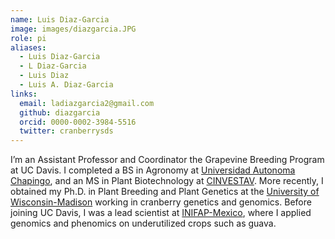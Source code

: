 ```yaml
---
name: Luis Diaz-Garcia
image: images/diazgarcia.JPG
role: pi
aliases:
  - Luis Diaz-Garcia
  - L Diaz-Garcia
  - Luis Diaz
  - Luis A. Diaz-Garcia
links:
  email: ladiazgarcia2@gmail.com
  github: diazgarcia
  orcid: 0000-0002-3984-5516
  twitter: cranberrysds
---
```


I’m an Assistant Professor and Coordinator the Grapevine Breeding Program at UC Davis. I completed a BS in Agronomy at [Universidad Autonoma Chapingo](https://www.chapingo.mx), and an MS in Plant Biotechnology at [CINVESTAV](https://langebio.cinvestav.mx/en/). More recently, I obtained my Ph.D. in Plant Breeding and Plant Genetics at the [University of Wisconsin-Madison](https://cggl.horticulture.wisc.edu) working in cranberry genetics and genomics. Before joining UC Davis, I was a lead scientist at [INIFAP-Mexico](http://www.inifap.gob.mx), where I applied genomics and phenomics on underutilized crops such as guava. 
